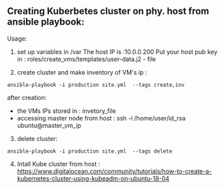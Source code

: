 ## Creating Kuberbetes cluster on phy. host from ansible playbook: 

Usage: 

1. set up  variables in /var 
The host IP is :10.0.0.200
Put your host pub key in : roles/create_vms/templates/user-data.j2 - file  

2. create cluster and make inventory of  VM's ip  : 
```
ansible-playbook -i production site.yml  --tags create,inv
```

after creation:
- the VMs IPs stored in : invetory_file
- accessing master node from host :  ssh -i /home/user/id_rsa ubuntu@master_vm_ip

3. delete cluster:
```
ansible-playbook -i production site.yml  --tags delete
```
4. Intall Kube cluster  from host : https://www.digitalocean.com/community/tutorials/how-to-create-a-kubernetes-cluster-using-kubeadm-on-ubuntu-18-04
